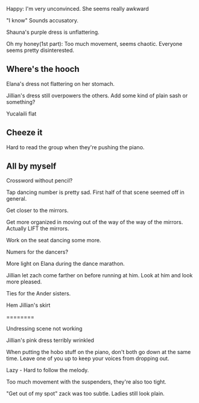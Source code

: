 Happy: 
I'm very unconvinced. She seems really awkward

"I know" Sounds accusatory.

Shauna's purple dress is unflattering. 

Oh my honey(1st part): Too much movement, seems chaotic. Everyone seems pretty disinterested.

Where's the hooch
-----------------

Elana's dress not flattering on her stomach.

Jillian's dress still overpowers the others. Add some kind of plain sash or something?

Yucalaili flat

Cheeze it
---------

Hard to read the group when they're pushing the piano.

All by myself
--------------
Crossword without pencil?

Tap dancing number is pretty sad.
First half of that scene seemed off in general.

Get closer to the mirrors.

Get more organized in moving out of the way of the way of the mirrors. Actually LIFT the mirrors.

Work on the seat dancing some more.

Numers for the dancers?

More light on Elana during the dance marathon.

Jillian let zach come farther on before running at him. Look at him and look more pleased. 

Ties for the Ander sisters. 

Hem Jillian's skirt

========

Undressing scene not working

Jillian's pink dress terribly wrinkled

When putting the hobo stuff on the piano, don't both go down at the same time. Leave one of you up to keep your voices from dropping out.

Lazy - Hard to follow the melody. 

Too much movement with the suspenders, they're also too tight.

"Get out of my spot" zack was too subtle. 
Ladies still look plain.

